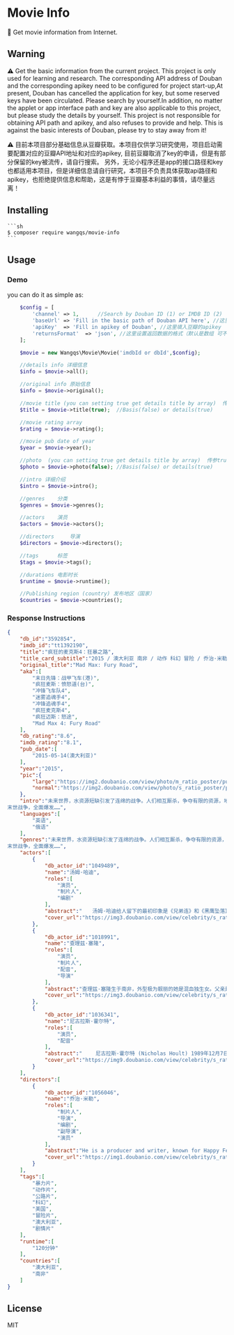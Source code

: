 # Movie Info 

:movie_camera: Get movie information from Internet.

## Warning

:warning:  Get the basic information from the current project. This project is only used for learning and research. The corresponding API address of Douban and the corresponding apikey need to be configured for project start-up,At present, Douban has cancelled the application for key, but some reserved keys have been circulated. Please search by yourself.In addition, no matter the applet or app interface path and key are also applicable to this project, but please study the details by yourself. This project is not responsible for obtaining API path and apikey, and also refuses to provide and help. This is against the basic interests of Douban, please try to stay away from it!


:warning: 目前本项目部分基础信息从豆瓣获取。本项目仅供学习研究使用，项目启动需要配置对应的豆瓣API地址和对应的apikey,
目前豆瓣取消了key的申请，但是有部分保留的key被流传，请自行搜索。
另外，无论小程序还是app的接口路径和key也都适用本项目，但是详细信息请自行研究，本项目不负责具体获取api路径和apikey，也拒绝提供信息和帮助，这是有悖于豆瓣基本利益的事情，请尽量远离！

## Installing

    ```sh
    $ composer require wangqs/movie-info
    ```


## Usage

### Demo

you can do it as simple as:

```php
    $config = [
        'channel' => 1,      //Search by Douban ID (1) or IMDB ID (2)
        'baseUrl' => 'Fill in the basic path of Douban API here', //这里填入豆瓣API的基础路径
        'apiKey'  => 'Fill in apikey of Douban', //这里填入豆瓣的apikey
        'returnsFormat'  => 'json', //这里设置返回数据的格式（默认是数组 可不填），填入json 如果返回为数组的化，则自动转化为json
	];

    $movie = new Wangqs\Movie\Movie('imdbId or dbId',$config);

    //details info 详细信息
    $info = $movie->all();

    //original info 原始信息
    $info = $movie->original();

    //movie title (you can setting true get details title by array)  传参true 可以获取到更多的标题信息
    $title = $movie->title(true);  //Basis(false) or details(true)

    //movie rating array
    $rating = $movie->rating();

    //movie pub date of year
    $year = $movie->year();

    //photo  (you can setting true get details title by array)  传参true 可以获取到更多的信息
    $photo = $movie->photo(false); //Basis(false) or details(true)

    //intro 详细介绍
    $intro = $movie->intro();

    //genres    分类
    $genres = $movie->genres();

    //actors    演员
    $actors = $movie->actors();

    //directors     导演
    $directors = $movie->directors();

    //tags      标签
    $tags = $movie->tags();

    //durations 电影时长
    $runtime = $movie->runtime();

    //Publishing region (country) 发布地区（国家）
    $countries = $movie->countries();
``` 

### Response Instructions
```json
{
    "db_id":"3592854",
    "imdb_id":"tt1392190",
    "title":"疯狂的麦克斯4：狂暴之路",
    "title_card_subtitle":"2015 / 澳大利亚 南非 / 动作 科幻 冒险 / 乔治·米勒 / 汤姆·哈迪 查理兹·塞隆",
    "original_title":"Mad Max: Fury Road",
    "aka":[
        "末日先锋：战甲飞车(港)",
        "疯狂麦斯：愤怒道(台)",
        "冲锋飞车队4",
        "迷雾追魂手4",
        "冲锋追魂手4",
        "疯狂麦克斯4",
        "疯狂迈斯：怒途",
        "Mad Max 4: Fury Road"
    ],
    "db_rating":"8.6",
    "imdb_rating":"8.1",
    "pub_date":[
        "2015-05-14(澳大利亚)"
    ],
    "year":"2015",
    "pic":{
        "large":"https://img2.doubanio.com/view/photo/m_ratio_poster/public/p2236181653.jpg",
        "normal":"https://img2.doubanio.com/view/photo/s_ratio_poster/public/p2236181653.jpg"
    },
    "intro":"未来世界，水资源短缺引发了连绵的战争。人们相互厮杀，争夺有限的资源，地球变成了血腥十足的杀戮死战场。面容恐怖的不死乔在戈壁山谷建立了难以撼动的强大武装王国，他手下的战郎驾驶装备尖端武器的战车四下抢掠，杀伐无度，甚至将自己的孩子打造成战争机器。在最近一次行动中，不死乔的得力战将弗瑞奥萨（查理兹·塞隆 Charlize Theron 饰）带着生育者们叛逃，这令不死乔恼羞成怒，发誓要追回生育者。经历了激烈的追逐战和摧毁力极强的沙尘暴，弗瑞奥萨和作为血主的麦克斯（汤姆·哈迪 Tom Hardy 饰）被迫上路，而身后不仅有不死乔的追兵，还有汽油镇、子弹农场的重兵追逐。
末世战争，全面爆发……",
    "languages":[
        "英语",
        "俄语"
    ],
    "genres":"未来世界，水资源短缺引发了连绵的战争。人们相互厮杀，争夺有限的资源，地球变成了血腥十足的杀戮死战场。面容恐怖的不死乔在戈壁山谷建立了难以撼动的强大武装王国，他手下的战郎驾驶装备尖端武器的战车四下抢掠，杀伐无度，甚至将自己的孩子打造成战争机器。在最近一次行动中，不死乔的得力战将弗瑞奥萨（查理兹·塞隆 Charlize Theron 饰）带着生育者们叛逃，这令不死乔恼羞成怒，发誓要追回生育者。经历了激烈的追逐战和摧毁力极强的沙尘暴，弗瑞奥萨和作为血主的麦克斯（汤姆·哈迪 Tom Hardy 饰）被迫上路，而身后不仅有不死乔的追兵，还有汽油镇、子弹农场的重兵追逐。
末世战争，全面爆发……",
    "actors":[
        {
            "db_actor_id":"1049489",
            "name":"汤姆·哈迪",
            "roles":[
                "演员",
                "制片人",
                "编剧"
            ],
            "abstract":"　　汤姆·哈迪给人留下的最初印象是《兄弟连》和《黑鹰坠落》中英俊而带有几分邪气的美国大兵，但他是...",
            "cover_url":"https://img3.doubanio.com/view/celebrity/s_ratio_celebrity/public/p5110.jpg"
        },
        {
            "db_actor_id":"1018991",
            "name":"查理兹·塞隆",
            "roles":[
                "演员",
                "制片人",
                "配音",
                "导演"
            ],
            "abstract":"查理兹·塞隆生于南非，外型极为靓丽的她是混血独生女。父亲是法国人，母亲则是德国人。她6岁时即开始学...",
            "cover_url":"https://img3.doubanio.com/view/celebrity/s_ratio_celebrity/public/p44470.jpg"
        },
        {
            "db_actor_id":"1036341",
            "name":"尼古拉斯·霍尔特",
            "roles":[
                "演员",
                "配音"
            ],
            "abstract":"　　 尼古拉斯·霍尔特 (Nicholas Hoult) 1989年12月7日出生于英国东南部伯克夏郡3万多人口的小镇Worki...",
            "cover_url":"https://img9.doubanio.com/view/celebrity/s_ratio_celebrity/public/p1371701601.6.jpg"
        }
    ],
    "directors":[
        {
            "db_actor_id":"1056046",
            "name":"乔治·米勒",
            "roles":[
                "制片人",
                "导演",
                "编剧",
                "副导演",
                "演员"
            ],
            "abstract":"He is a producer and writer, known for Happy Feet (2006), Mad Max 2 (1981) and Mad Max (1979).",
            "cover_url":"https://img1.doubanio.com/view/celebrity/s_ratio_celebrity/public/p33507.jpg"
        }
    ],
    "tags":[
        "暴力片",
        "动作片",
        "公路片",
        "科幻",
        "美国",
        "冒险片",
        "澳大利亚",
        "剧情片"
    ],
    "runtime":[
        "120分钟"
    ],
    "countries":[
        "澳大利亚",
        "南非"
    ]
}
```

## License

MIT
